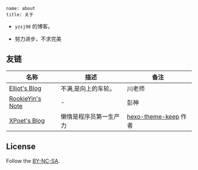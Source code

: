 ```
name: about
title: 关于
```

- `yzsj98` 的博客。

- 努力进步，不求完美

<!-- ## 联系方式

| 类型   | 地址                                |
| ------ | ----------------------------------- |
| GitHub | [yzsj98](https://github.com/yzsj98) | -->


## 友链

| 名称                                      | 描述                   | 备注                                                         |
| ----------------------------------------- | ---------------------- | ------------------------------------------------------------ |
| [Elliot's Blog ](https://www.elliotx.cc/) | 不满,是向上的车轮。    | 川老师                                                       |
| [RookieYin's Note](http://pengyin.site/)  | -                      | 彭神                                                         |
| [XPoet's Blog](https://xpoet.cn/)         | 懒惰是程序员第一生产力 | [hexo-theme-keep](https://github.com/XPoet/hexo-theme-keep) 作者 |


## License

Follow the [BY-NC-SA](https://creativecommons.org/licenses/by-nc-sa/4.0/deed.zh).
